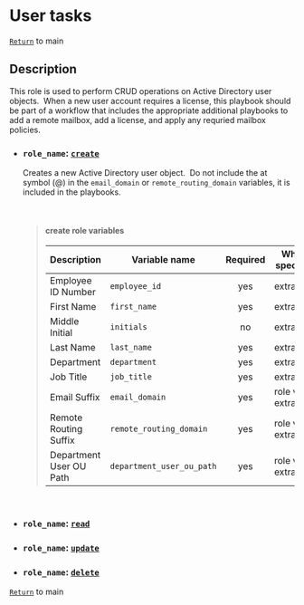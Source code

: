 # User tasks

[`Return`](/README.md) to main

## Description

This role is used to perform CRUD operations on Active Directory user objects.&nbsp; When a new user account requires a license, this playbook should be part of a workflow that includes the appropriate additional playbooks to add a remote mailbox, add a license, and apply any requried mailbox policies.

- ### ```role_name```: [`create`](/user/create/)

   Creates a new Active Directory user object.&nbsp; Do not include the at symbol (@) in the ```email_domain``` or ```remote_routing_domain``` variables, it is included in the playbooks.

  &nbsp;

  > #### create role variables
  >
  >    | Description            | Variable name                 | Required | Where specified       |
  >    | ---------------------- | ----------------------------- |:--------:| --------------------- |
  >    | Employee ID Number     | ```employee_id```             | yes      | extra_vars            |
  >    | First Name             | ```first_name```              | yes      | extra_vars            |
  >    | Middle Initial         | ```initials```                | no       | extra_vars            |
  >    | Last Name              | ```last_name```               | yes      | extra_vars            |
  >    | Department             | ```department```              | yes      | extra_vars            |
  >    | Job Title              | ```job_title```               | yes      | extra_vars            |
  >    | Email Suffix           | ```email_domain```            | yes      | role vars, extra_vars |
  >    | Remote Routing Suffix  | ```remote_routing_domain```   | yes      | role vars, extra_vars |
  >    | Department User OU Path| ```department_user_ou_path``` | yes      | role vars, extra_vars |
  &nbsp;

- ### ```role_name```: [`read`](/user/read/)

- ### ```role_name```: [`update`](/user/update/)

- ### ```role_name```: [`delete`](/user/delete/)

[`Return`](/README.md) to main
